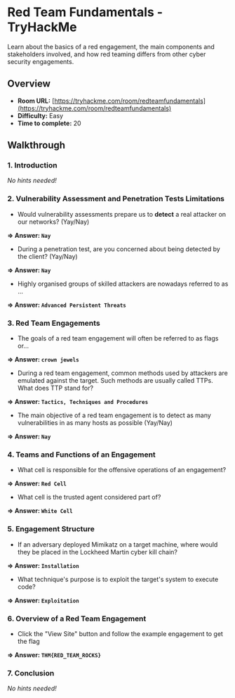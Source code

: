 # Red Team Fundamentals - TryHackMe 

Learn about the basics of a red engagement, the main components and stakeholders involved, and how red teaming differs from other cyber security engagements.

## Overview
- **Room URL:** [https://tryhackme.com/room/redteamfundamentals](https://tryhackme.com/room/redteamfundamentals)
- **Difficulty:** Easy
- **Time to complete:** 20

## Walkthrough
### 1. Introduction
*No hints needed!*

### 2. Vulnerability Assessment and Penetration Tests Limitations
- Would vulnerability assessments prepare us to <b>detect</b> a real attacker on our networks? (Yay/Nay)

**=> Answer: `Nay`**

- <p>During a penetration test, are you concerned about being detected by the client? (Yay/Nay)</p>

**=> Answer: `Nay`**

- <p>Highly organised groups of skilled attackers are nowadays referred to as ...</p>

**=> Answer: `Advanced Persistent Threats`**

### 3. Red Team Engagements
- The goals of a red team engagement will often be referred to as flags or...

**=> Answer: `crown jewels`**

- <p>During a red team engagement, common methods used by attackers are emulated against the target. Such methods are usually called TTPs. What does TTP stand for?</p>

**=> Answer: `Tactics, Techniques and Procedures`**

- <p>The main objective of a red team engagement is to detect as many vulnerabilities in as many hosts as possible (Yay/Nay)</p>

**=> Answer: `Nay`**

### 4. Teams and Functions of an Engagement
- What cell is responsible for the offensive operations of an engagement?

**=> Answer: `Red Cell`**

- What cell is the trusted agent considered part of?

**=> Answer: `White Cell`**

### 5. Engagement Structure
- If an adversary deployed Mimikatz on a target machine, where would they be placed in the Lockheed Martin cyber kill chain?

**=> Answer: `Installation`**

- What technique's purpose is to exploit the target's system to execute code?

**=> Answer: `Exploitation`**

### 6. Overview of a Red Team Engagement
- Click the "View Site" button and follow the example engagement to get the flag

**=> Answer: `THM{RED_TEAM_ROCKS}`**

### 7. Conclusion
*No hints needed!*

